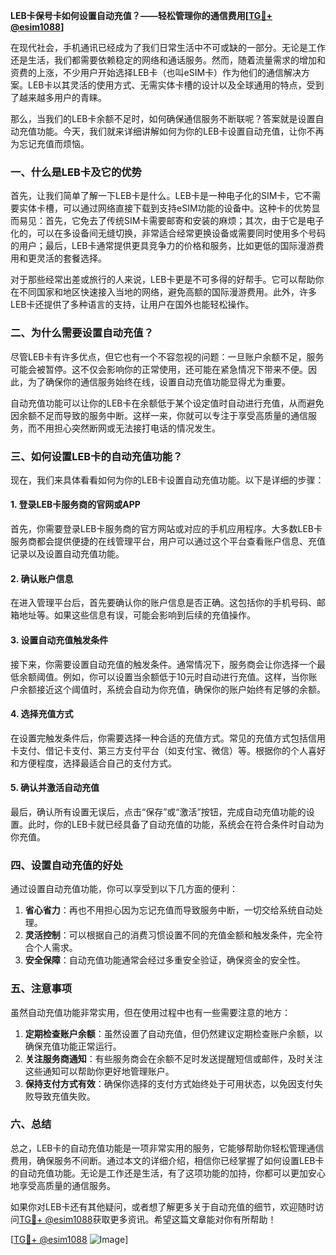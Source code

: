 **LEB卡保号卡如何设置自动充值？——轻松管理你的通信费用[[TG💪+ @esim1088](https://t.me/s/esim1088)]**

在现代社会，手机通讯已经成为了我们日常生活中不可或缺的一部分。无论是工作还是生活，我们都需要依赖稳定的网络和通话服务。然而，随着流量需求的增加和资费的上涨，不少用户开始选择LEB卡（也叫eSIM卡）作为他们的通信解决方案。LEB卡以其灵活的使用方式、无需实体卡槽的设计以及全球通用的特点，受到了越来越多用户的青睐。

那么，当我们的LEB卡余额不足时，如何确保通信服务不断联呢？答案就是设置自动充值功能。今天，我们就来详细讲解如何为你的LEB卡设置自动充值，让你不再为忘记充值而烦恼。

### **一、什么是LEB卡及它的优势**

首先，让我们简单了解一下LEB卡是什么。LEB卡是一种电子化的SIM卡，它不需要实体卡槽，可以通过网络直接下载到支持eSIM功能的设备中。这种卡的优势显而易见：首先，它免去了传统SIM卡需要邮寄和安装的麻烦；其次，由于它是电子化的，可以在多设备间无缝切换，非常适合经常更换设备或需要同时使用多个号码的用户；最后，LEB卡通常提供更具竞争力的价格和服务，比如更低的国际漫游费用和更灵活的套餐选择。

对于那些经常出差或旅行的人来说，LEB卡更是不可多得的好帮手。它可以帮助你在不同国家和地区快速接入当地的网络，避免高额的国际漫游费用。此外，许多LEB卡还提供了多种语言的支持，让用户在国外也能轻松操作。

### **二、为什么需要设置自动充值？**

尽管LEB卡有许多优点，但它也有一个不容忽视的问题：一旦账户余额不足，服务可能会被暂停。这不仅会影响你的正常使用，还可能在紧急情况下带来不便。因此，为了确保你的通信服务始终在线，设置自动充值功能显得尤为重要。

自动充值功能可以让你的LEB卡在余额低于某个设定值时自动进行充值，从而避免因余额不足而导致的服务中断。这样一来，你就可以专注于享受高质量的通信服务，而不用担心突然断网或无法接打电话的情况发生。

### **三、如何设置LEB卡的自动充值功能？**

现在，我们来具体看看如何为你的LEB卡设置自动充值功能。以下是详细的步骤：

#### **1. 登录LEB卡服务商的官网或APP**

首先，你需要登录LEB卡服务商的官方网站或对应的手机应用程序。大多数LEB卡服务商都会提供便捷的在线管理平台，用户可以通过这个平台查看账户信息、充值记录以及设置自动充值功能。

#### **2. 确认账户信息**

在进入管理平台后，首先要确认你的账户信息是否正确。这包括你的手机号码、邮箱地址等。如果这些信息有误，可能会影响到后续的充值操作。

#### **3. 设置自动充值触发条件**

接下来，你需要设置自动充值的触发条件。通常情况下，服务商会让你选择一个最低余额阈值。例如，你可以设置当余额低于10元时自动进行充值。这样，当你账户余额接近这个阈值时，系统会自动为你充值，确保你的账户始终有足够的余额。

#### **4. 选择充值方式**

在设置完触发条件后，你需要选择一种合适的充值方式。常见的充值方式包括信用卡支付、借记卡支付、第三方支付平台（如支付宝、微信）等。根据你的个人喜好和方便程度，选择最适合自己的支付方式。

#### **5. 确认并激活自动充值**

最后，确认所有设置无误后，点击“保存”或“激活”按钮，完成自动充值功能的设置。此时，你的LEB卡就已经具备了自动充值的功能，系统会在符合条件时自动为你充值。

### **四、设置自动充值的好处**

通过设置自动充值功能，你可以享受到以下几方面的便利：

1. **省心省力**：再也不用担心因为忘记充值而导致服务中断，一切交给系统自动处理。
2. **灵活控制**：可以根据自己的消费习惯设置不同的充值金额和触发条件，完全符合个人需求。
3. **安全保障**：自动充值功能通常会经过多重安全验证，确保资金的安全性。

### **五、注意事项**

虽然自动充值功能非常实用，但在使用过程中也有一些需要注意的地方：

1. **定期检查账户余额**：虽然设置了自动充值，但仍然建议定期检查账户余额，以确保充值功能正常运行。
2. **关注服务商通知**：有些服务商会在余额不足时发送提醒短信或邮件，及时关注这些通知可以帮助你更好地管理账户。
3. **保持支付方式有效**：确保你选择的支付方式始终处于可用状态，以免因支付失败导致充值失败。

### **六、总结**

总之，LEB卡的自动充值功能是一项非常实用的服务，它能够帮助你轻松管理通信费用，确保服务不间断。通过本文的详细介绍，相信你已经掌握了如何设置LEB卡的自动充值功能。无论是工作还是生活，有了这项功能的加持，你都可以更加安心地享受高质量的通信服务。

如果你对LEB卡还有其他疑问，或者想了解更多关于自动充值的细节，欢迎随时访问[TG💪+ @esim1088](https://t.me/s/esim1088)获取更多资讯。希望这篇文章能对你有所帮助！

[[TG💪+ @esim1088](https://t.me/s/esim1088) ![Image](https://i.postimg.cc/4NQfJmqS/Snipaste-2025-05-13-00-14-12.png)]